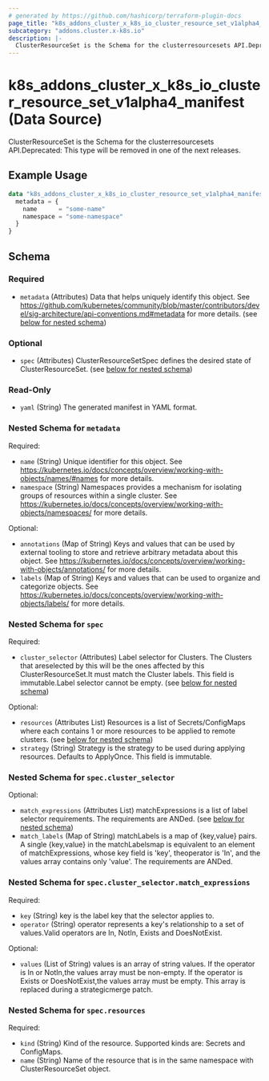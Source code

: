 ```yaml
---
# generated by https://github.com/hashicorp/terraform-plugin-docs
page_title: "k8s_addons_cluster_x_k8s_io_cluster_resource_set_v1alpha4_manifest Data Source - terraform-provider-k8s"
subcategory: "addons.cluster.x-k8s.io"
description: |-
  ClusterResourceSet is the Schema for the clusterresourcesets API.Deprecated: This type will be removed in one of the next releases.
---
```


# k8s_addons_cluster_x_k8s_io_cluster_resource_set_v1alpha4_manifest (Data Source)

ClusterResourceSet is the Schema for the clusterresourcesets API.Deprecated: This type will be removed in one of the next releases.

## Example Usage

```terraform
data "k8s_addons_cluster_x_k8s_io_cluster_resource_set_v1alpha4_manifest" "example" {
  metadata = {
    name      = "some-name"
    namespace = "some-namespace"
  }
}
```

<!-- schema generated by tfplugindocs -->
## Schema

### Required

- `metadata` (Attributes) Data that helps uniquely identify this object. See https://github.com/kubernetes/community/blob/master/contributors/devel/sig-architecture/api-conventions.md#metadata for more details. (see [below for nested schema](#nestedatt--metadata))

### Optional

- `spec` (Attributes) ClusterResourceSetSpec defines the desired state of ClusterResourceSet. (see [below for nested schema](#nestedatt--spec))

### Read-Only

- `yaml` (String) The generated manifest in YAML format.

<a id="nestedatt--metadata"></a>
### Nested Schema for `metadata`

Required:

- `name` (String) Unique identifier for this object. See https://kubernetes.io/docs/concepts/overview/working-with-objects/names/#names for more details.
- `namespace` (String) Namespaces provides a mechanism for isolating groups of resources within a single cluster. See https://kubernetes.io/docs/concepts/overview/working-with-objects/namespaces/ for more details.

Optional:

- `annotations` (Map of String) Keys and values that can be used by external tooling to store and retrieve arbitrary metadata about this object. See https://kubernetes.io/docs/concepts/overview/working-with-objects/annotations/ for more details.
- `labels` (Map of String) Keys and values that can be used to organize and categorize objects. See https://kubernetes.io/docs/concepts/overview/working-with-objects/labels/ for more details.


<a id="nestedatt--spec"></a>
### Nested Schema for `spec`

Required:

- `cluster_selector` (Attributes) Label selector for Clusters. The Clusters that areselected by this will be the ones affected by this ClusterResourceSet.It must match the Cluster labels. This field is immutable.Label selector cannot be empty. (see [below for nested schema](#nestedatt--spec--cluster_selector))

Optional:

- `resources` (Attributes List) Resources is a list of Secrets/ConfigMaps where each contains 1 or more resources to be applied to remote clusters. (see [below for nested schema](#nestedatt--spec--resources))
- `strategy` (String) Strategy is the strategy to be used during applying resources. Defaults to ApplyOnce. This field is immutable.

<a id="nestedatt--spec--cluster_selector"></a>
### Nested Schema for `spec.cluster_selector`

Optional:

- `match_expressions` (Attributes List) matchExpressions is a list of label selector requirements. The requirements are ANDed. (see [below for nested schema](#nestedatt--spec--cluster_selector--match_expressions))
- `match_labels` (Map of String) matchLabels is a map of {key,value} pairs. A single {key,value} in the matchLabelsmap is equivalent to an element of matchExpressions, whose key field is 'key', theoperator is 'In', and the values array contains only 'value'. The requirements are ANDed.

<a id="nestedatt--spec--cluster_selector--match_expressions"></a>
### Nested Schema for `spec.cluster_selector.match_expressions`

Required:

- `key` (String) key is the label key that the selector applies to.
- `operator` (String) operator represents a key's relationship to a set of values.Valid operators are In, NotIn, Exists and DoesNotExist.

Optional:

- `values` (List of String) values is an array of string values. If the operator is In or NotIn,the values array must be non-empty. If the operator is Exists or DoesNotExist,the values array must be empty. This array is replaced during a strategicmerge patch.



<a id="nestedatt--spec--resources"></a>
### Nested Schema for `spec.resources`

Required:

- `kind` (String) Kind of the resource. Supported kinds are: Secrets and ConfigMaps.
- `name` (String) Name of the resource that is in the same namespace with ClusterResourceSet object.
